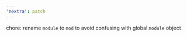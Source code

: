 ```yaml
---
'nextra': patch
---
```


chore: rename `module` to `mod` to avoid confusing with global `module` object
